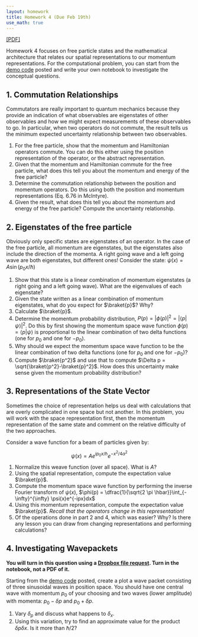 ```yaml
---
layout: homework
title: Homework 4 (Due Feb 19th)
use_math: true
---
```


[[PDF]](./homework4.pdf)

Homework 4 focuses on free particle states and the mathematical architecture that relates our spatial representations to our momentum representations. For the computational problem, you can start from the [demo code](../notes/in-class/Wavepacket_Demo.ipynb) posted and write your own notebook to investigate the conceptual questions.


## 1. Commutation Relationships

Commutators are really important to quantum mechanics because they provide an indication of what observables are eigenstates of other observables and how we might expect measurements of these observables to go. In particular, when two operators do not commute, the result tells us the minimum expected uncertainty relationship between two observables.

1. For the free particle, show that the momentum and Hamiltonian operators commute. You can do this either using the position representation of the operator, or the abstract representation.
2. Given that the momentum and Hamiltonian commute for the free particle, what does this tell you about the momentum and energy of the free particle?
3. Determine the commutation relationship between the position and momentum operators. Do this using both the position and momentum representations (Eq. 6.76 in McIntyre).
4. Given the result, what does this tell you about the momentum and energy of the free particle? Compute the uncertainty relationship.

## 2. Eigenstates of the free particle

Obviously only specific states are eigenstates of an operator. In the case of the free particle, all momentum are eigenstates, but the eigenstates also include the direction of the momenta. A right going wave and a left going wave are both eigenstates, but different ones! Consider the state: $\psi(x) = A\sin(p_0x/\hbar)$

1. Show that this state is a linear combination of momentum eigenstates (a right going and a left going wave). What are the eigenvalues of each eigenstate?
2. Given the state written as a linear combination of momentum eigenstates, what do you expect for $\braket{p}$? Why?
3. Calculate $\braket{p}$.
4. Determine the momentum probability distribution, $P(p) = \vert\phi(p)\vert^2 = \vert\langle p\vert \psi \rangle\vert^2$. Do this by first showing the momentum space wave function $\phi(p) = \langle p\vert \psi \rangle$ is proportional to the linear combination of two delta functions (one for $p_0$ and one for $-p_0$).
5. Why should we expect the momentum space wave function to be the linear combination of two delta functions (one for $p_0$ and one for $-p_0$)?
6. Compute $\braket{p^2}$ and use that to compute $\Delta p = \sqrt{\braket{p^2}-\braket{p}^2}$. How does this uncertainty make sense given the momentum probability distribution?

## 3. Representations of the State Vector

Sometimes the choice of representation helps us deal with calculations that are overly complicated in one space but not another. In this problem, you will work with the space representation first, then the momentum representation of the same state and comment on the relative difficulty of the two approaches.

Consider a wave function for a beam of particles given by:

$$\psi(x) = Ae^{ip_0x/\hbar}e^{-x^2/4\alpha^2}$$

1. Normalize this weave function (over all space). What is $A$?
2. Using the spatial representation, compute the expectation value $\braket{p}$.
3. Compute the momentum space wave function by performing the inverse Fourier transform of $\psi(x)$, $\phi(p) = \dfrac{1}{\sqrt{2 \pi \hbar}}\int_{-\infty}^{\infty} \psi(x)e^{-ipx}dx$
4. Using this momentum representation, compute the expectation value $\braket{p}$. *Recall that the operators change in this representation!*
5. Of the operations done in part 2 and 4, which was easier? Why? Is there any lesson you can draw from changing representations and performing calculations?

## 4. Investigating Wavepackets

**You will turn in this question using a [Dropbox file request](https://www.dropbox.com/request/NGQ7VzpxvTaBfbaRuxIT). Turn in the notebook, not a PDF of it.**


Starting from the [demo code](../notes/in-class/Wavepacket_Demo.ipynb) posted, create a plot a wave packet consisting of three sinusoidal waves in position space. You should have one central wave with momentum $p_0$ of your choosing and two waves (lower amplitude) with momenta: $p_0 - \delta p$ and $p_0 + \delta p$.
1. Vary $\delta_p$ and discuss what happens to $\delta_x$.
2. Using this variation, try to find an approximate value for the product $\delta p \delta x$. Is it more than $\hbar/2$?
